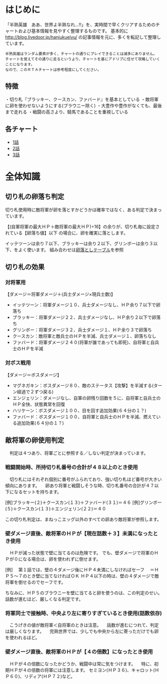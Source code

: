 # はじめに
「半熟英雄　ああ、世界よ半熟なれ…!!」を、実時間で早くクリアするためのチャートおよび基本情報を見やすく整理するものです。
基本的に http://blog.livedoor.jp/hanjukueiyu/ の記事情報を元に、多くを転記して整理しています。

```
半熟英雄はランダム要素が多く、チャートの通りにプレイできることは滅多にありません。
チャートを覚えてその通りに走るというより、チャートを基にアドリブに任せて攻略していくことになります。
なので、このＲＴＡチャートは参考程度にしてください。
```

## 特徴
・切り札『ブラッキー、クースカン、ファバード』を基本としている
・敵将軍に卵を使わせないようにする(ブラウニー除く)
・大豊作や豊作がなくても、最後まで走れる
・戦闘の高さより、騎馬であることを重視している


## 各チャート
- [1話](charts/1.md)
- [2話](charts/2.md)
- [3話](charts/3.md)

# 全体知識

## 切り札の卵落ち判定
切り札使用時に敵将軍が卵を落とすかどうかは確率ではなく、ある判定で決まっています。

【(自軍将軍の最大ＨＰ＋敵将軍の最大ＨＰ)÷16】の余りが、切り札毎に設定されている【卵落ち値】以下
の場合に、卵を確実に落とします。

イッテツーンは余り７以下、ブラッキーは余り２以下、グリンボーは余り３以下、をよく使います。
組み合わせは[卵落としテーブル](data/egg-drop-table.md)を参照

## 切り札の効果
### 対将軍用
【ダメージ＝将軍ダメージ＋(兵士ダメージ×現兵士数)】

- イッテツーン：将軍ダメージ１０、兵士ダメージなし、ＨＰ余り７以下で卵落ち
- ブラッキー：将軍ダメージ２２、兵士ダメージなし、ＨＰ余り２以下で卵落ち
- グリンボー：将軍ダメージ３２、兵士ダメージ１、ＨＰ余り３で卵落ち
- クースカン：敵将軍と敵兵士のＨＰを半減、兵士ダメージ１、卵落ちなし
- ファバード：将軍ダメージ２４０(将軍が誰であっても即死)、自将軍と自兵士のＨＰを半減

### 対ボス戦用
【ダメージ＝ボスダメージ】

- マグネガキン：ボスダメージ８０、敵のステータス【攻撃】を半減する(ターン経過で２ずつ戻る)
- エンジェリン：ダメージなし、自軍の卵残り回数を５に、自将軍と自兵士のＨＰ全快、状態異常を回復
- ハリケーン：ボスダメージ１００、目を回す追加効果(６４分の１？)
- ファバード：ボスダメージ１００、自将軍と自兵士のＨＰを半減、燃えている追加効果(６４分の１？)

## 敵将軍の卵使用判定
　判定は４つあり、将軍ごとに参照する／しない判定が決まっています。

### 戦闘開始時、所持切り札番号の合計が４８以上のとき使用
　切り札にはそれぞれ個別に番号がふられており、強い切り札ほど番号が大きい傾向にあります。
　卵あり将軍と戦闘しそうな時、切り札番号の合計が４７以下になるセットを持ちます。

[例]ブラッキー(２)＋クースカン(１３)＋ファバード(３１)＝４６
[例]グリンボー(５)＋クースカン(１３)＋エンジェリン(２２)＝４０

この切り札判定は、まねっこエッグ以外のすべての卵あり敵将軍が参照します。


### 壁ダメージ直後、敵将軍のＨＰが【現在話数＋３】未満になったとき使用
　ＨＰが減った状態で壁に当てるのは危険です。
でも、壁ダメージで将軍のＨＰが０になる場合は、卵を使われずに倒せます。

[例]
　第１話では、壁の４ダメージ後にＨＰ４未満にしなければセーフ
　＝ＨＰ５～７のとき壁に当てなければＯＫ
ＨＰ４以下の時は、壁の４ダメージで敵将軍を倒せるのでセーフです。

ちなみに、ＨＰ５のブラウニーを壁に当てると卵を使うのは、この判定のせい。
話数が進むほど、厳しくなる判定です。


### 将軍同士で接触時、中央より左に寄りすぎているとき使用(話数依存)
　こうげきの値が敵将軍＜自将軍のときは注意。
　話数が進むにつれて、判定は厳しくなります。
　完熟世界では、少しでも中央から左に寄っただけでも卵を使われるほど。


### 壁ダメージ直後、敵将軍のＨＰが【４の倍数】になったとき使用
　ＨＰが４の倍数になったかどうか、戦闘中は常に気をつけます。
　特に、初期ＨＰが４の倍数の将軍には注意します。
セミヨン(ＨＰ３６)、キャロット(ＨＰ６０)、リディア(ＨＰ７２)など。


